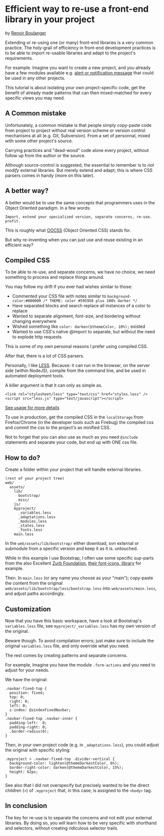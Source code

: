 # Efficient way to re-use a front-end library in your project #

by [Renoir Boulanger](http://renoirboulanger.com)

Extending or re-using one (or many) front-end libraries is a very common practice. The holy-grail of efficiency
in front-end development practices is to be able to import re-usable libraries and adapt to the project's requirements.

For example. Imagine you want to create a new project, and you already have a few modules available e.g. 
[alert or notification message](http://patternry.com/p=feedback-messages) that could be used in any other projects.

This tutorial is about isolating your own project-specific code, get the benefit of already made patterns that can then 
mixed-matched for every specific views you may need.


## A Common mistake ##

Unfortunately, a common mistake is that people simply copy-paste code from project to project without real 
version scheme or version control mechanisms at all (e.g. Git, Subversion). From a set of personnal, mixed 
with some other project's source.  

Carrying practices and "dead-wood" code alone every project, without follow up from the author or the source.

Although source-control is suggested, the essential to remember is to *not modify* external libraries. 
But merely extend and adapt; this is where CSS parsers comes in handy (more on this later).


## A better way? ##

A better would be to use the same concepts that programmers uses in the Object Oriented paradigm. In a few words:

    Import, extend your specialized version, separate concerns, re-use. profit.

This is roughly what [OOCSS](http://oocss.org/) (Object Oriented CSS) stands for.

But why re-inventing when you can just use and reuse existing in an efficient way? 


## Compiled CSS ##

To be able to re-use, and separate concerns, we have no choice, we need something to process and replace things around.

You may follow my drift if you ever had wishes similar to those:

- Commented your CSS file with notes similar to `background-color:#000000 /* THEME: color #595958 plus 100% darker */`
- Have separated blocks and search replace all instances of a color to replace
- Wanted to separate alignment, font-size, and bordering without changing everywhere
- Wished something like `color: darken($themeColor, 10%);` existed
- Wanted to use CSS's native @import to separate, but without the need to explode http requests

This is some of my own personal reasons I prefer using compiled CSS.

After that, there is a lot of CSS parsers.

Personally, I like [LESS](http://lesscss.org/). Because: it can run in the browser, on the server side (within NodeJS),
compile from the command line, and be used in automated deployment tools. 

A killer argument is that it can only as simple as.

    <link rel="stylesheet/less" type="text/css" href="styles.less" />
    <script src="less.js" type="text/javascript"></script>

[See usage for more details](http://lesscss.org/#usage)

To use in production, get the compiled CSS in the `localStorage` from Firefox/Chrome (in the developer tools 
such as Firebug) the compiled css and commit the css to the project's as minified CSS.

Not to forget that you can also use as much as you need `@include` statements and separate your code, but end up 
with ONE css file.


## How to do? ##

Create a folder within your project that will handle external libraries.

    (rest of your project tree)
    web/
      assets/
        lib/
          bootstrap/
          misc/
        js/
        myproject/
          _variables.less
          _adaptations.less
          _modules.less
          _states.less
          _fonts.less
        main.less

In the `web/assets/lib/bootstrap/` either download, svn external or submodule from a specific version and keep it as 
it is. untouched.

While in this example I use Bootstrap, I often use some specific sup-parts from the also Excellent
[Zurb Foundation](http://foundation.zurb.com/), [their font-icons, library](http://www.zurb.com/playground/foundation-icons) for example.

Then. In `main.less` (or any name you choose as your "main"); copy-paste the content from the original
`web/assets/lib/bootstrap/less/bootstrap.less` into `web/assets/main.less`, and adjust paths accordingly.


## Customization ##

Now that you have this basic workspace, have a look at Bootstrap's `variables.less` file,
see `myproject/_variables.less` has my own version of the original.

Beware though. To avoid compilation errors; just make sure to include the original `variables.less` file, and only 
override what you need.

The rest comes by creating patterns and separate concerns. 

For example, Imagine you have the module `.form-actions` and you need to adjust for your needs.

We have the original:

    .navbar-fixed-top {
      position: fixed;
      top: 0;
      right: 0;
      left: 0;
      z-index: @zindexFixedNavbar;
    }
    .navbar-fixed-top .navbar-inner {
      padding-left:  0;
      padding-right: 0;
      .border-radius(0);
    }

Then, in your own project code (e.g. in `_adaptations.less`), you could adjust the original with specific styling:

    .myproject > .navbar-fixed-top .divider-vertical {
      background-color: lighten(@themeDarkestColor, 6%);
      border-right-color: darken(@themeDarkestColor, 15%);
      height: 62px;
    }

See also that I did not overspecify but precisely wanted to be the direct children (`>`) of `.myproject` that, in this 
case, is assigned to the `<body>` tag.


## In conclusion ##

The key for re-use is to separate the concerns and not edit your external libraries. By doing so, you will learn
how to be very specific with shorthand and selectors, without creating ridiculous selector trails.
